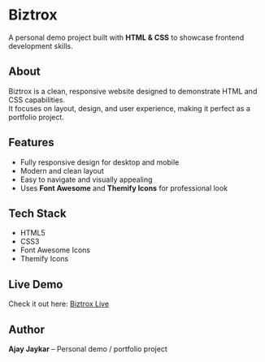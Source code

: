 # Biztrox

A personal demo project built with **HTML & CSS** to showcase frontend development skills.

## About
Biztrox is a clean, responsive website designed to demonstrate HTML and CSS capabilities.  
It focuses on layout, design, and user experience, making it perfect as a portfolio project.

## Features
- Fully responsive design for desktop and mobile  
- Modern and clean layout  
- Easy to navigate and visually appealing  
- Uses **Font Awesome** and **Themify Icons** for professional look

## Tech Stack
- HTML5  
- CSS3  
- Font Awesome Icons  
- Themify Icons  

## Live Demo
Check it out here: [Biztrox Live](https://your-username.github.io/biztrox)

## Author
**Ajay Jaykar** – Personal demo / portfolio project
